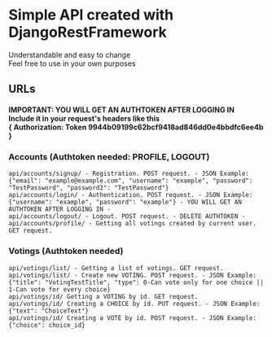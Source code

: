 # Simple API created with DjangoRestFramework</br>
Understandable and easy to change</br>
Feel free to use in your own purposes</br>

## URLs

#### IMPORTANT: YOU WILL GET AN AUTHTOKEN AFTER LOGGING IN <br/> Include it in your request's headers like this <br/> { Authorization: Token 9944b09199c62bcf9418ad846dd0e4bbdfc6ee4b }


### Accounts (Authtoken needed: PROFILE, LOGOUT)
```
api/accounts/signup/ - Registration. POST request. - JSON Example: {"email": "example@example.com", "username": "example", "password": "TestPassword", "password2": "TestPassword"}
api/accounts/login/ - Authentication. POST request. - JSON Example: {"username": "example", "password": "example"} - YOU WILL GET AN AUTHTOKEN AFTER LOGGING IN -
api/accounts/logout/ - Logout. POST request. - DELETE AUTHTOKEN -
api/accounts/profile/ - Getting all votings created by current user. GET request.
```
### Votings (Authtoken needed)
```
api/votings/list/ - Getting a list of votings. GET request.
api/votings/list/ - Create new VOTING. POST request. - JSON Example: {"title": "VotingTestTitle", "type": 0-Can vote only for one choice || 1-Can vote for every choice}
api/votings/id/ Getting a VOTING by id. GET request.
api/votings/id/ Creating a CHOICE by id. PUT request. - JSON Example: {"text": "ChoiceText"}
api/votings/id/ Creating a VOTE by id. POST request. - JSON Example: {"choice": choice_id}
```
